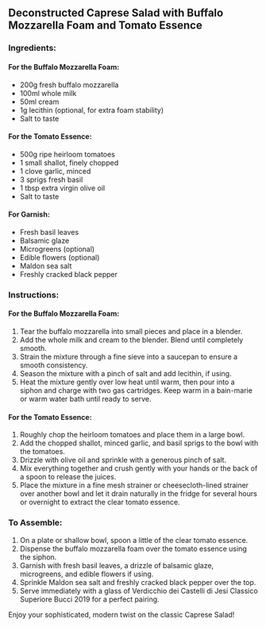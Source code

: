 ## Deconstructed Caprese Salad with Buffalo Mozzarella Foam and Tomato Essence

### Ingredients:

#### For the Buffalo Mozzarella Foam:
- 200g fresh buffalo mozzarella
- 100ml whole milk
- 50ml cream
- 1g lecithin (optional, for extra foam stability)
- Salt to taste

#### For the Tomato Essence:
- 500g ripe heirloom tomatoes
- 1 small shallot, finely chopped
- 1 clove garlic, minced
- 3 sprigs fresh basil
- 1 tbsp extra virgin olive oil
- Salt to taste

#### For Garnish:
- Fresh basil leaves
- Balsamic glaze
- Microgreens (optional)
- Edible flowers (optional)
- Maldon sea salt
- Freshly cracked black pepper

### Instructions:

#### For the Buffalo Mozzarella Foam:
1. Tear the buffalo mozzarella into small pieces and place in a blender.
2. Add the whole milk and cream to the blender. Blend until completely smooth.
3. Strain the mixture through a fine sieve into a saucepan to ensure a smooth consistency.
4. Season the mixture with a pinch of salt and add lecithin, if using.
5. Heat the mixture gently over low heat until warm, then pour into a siphon and charge with two gas cartridges. Keep warm in a bain-marie or warm water bath until ready to serve.

#### For the Tomato Essence:
1. Roughly chop the heirloom tomatoes and place them in a large bowl.
2. Add the chopped shallot, minced garlic, and basil sprigs to the bowl with the tomatoes.
3. Drizzle with olive oil and sprinkle with a generous pinch of salt.
4. Mix everything together and crush gently with your hands or the back of a spoon to release the juices.
5. Place the mixture in a fine mesh strainer or cheesecloth-lined strainer over another bowl and let it drain naturally in the fridge for several hours or overnight to extract the clear tomato essence.

### To Assemble:
1. On a plate or shallow bowl, spoon a little of the clear tomato essence.
2. Dispense the buffalo mozzarella foam over the tomato essence using the siphon.
3. Garnish with fresh basil leaves, a drizzle of balsamic glaze, microgreens, and edible flowers if using.
4. Sprinkle Maldon sea salt and freshly cracked black pepper over the top.
5. Serve immediately with a glass of Verdicchio dei Castelli di Jesi Classico Superiore Bucci 2019 for a perfect pairing.

Enjoy your sophisticated, modern twist on the classic Caprese Salad!